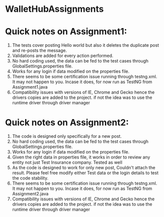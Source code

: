 # WalletHubAssignments

# Quick notes on Assignment1:
1. The tests cover posting Hello world but also it deletes the duplicate post and re-posts the message.
2. Validations are added for every action performed.
3. No hard coding used, the data can be fed to the test cases through GlobalSettings.properties file.
4. Works for any login if data modified on the properties file.
5. There seems to be some certification issue running through testng.xml. It may not happen to you. Incase it does, for now run as TestNG from Assignment1.java
6. Compatibility issues with versions of IE, Chrome and Gecko hence the drivers copies are added to the project. if not the idea was to use the runtime driver through driver manager

# Quick notes on Assignment2:
1. The code is designed only specifically for a new post.
2. No hard coding used, the data can be fed to the test cases through GlobalSettings.properties file.
3. Works for any login if data modified on the properties file.
4. Given the right data in properties file, it works in order to review any entity not just Test Insurance company. Tested as well
5. As the code is designed to work for only new post, Couldn't attach the result. Please feel free modify either Test data or the login details to test the code stability.
6. There seems to be some certification issue running through testng.xml. It may not happen to you. Incase it does, for now run as TestNG from Assignment2.java
7. Compatibility issues with versions of IE, Chrome and Gecko hence the drivers copies are added to the project. if not the idea was to use the runtime driver through driver manager
